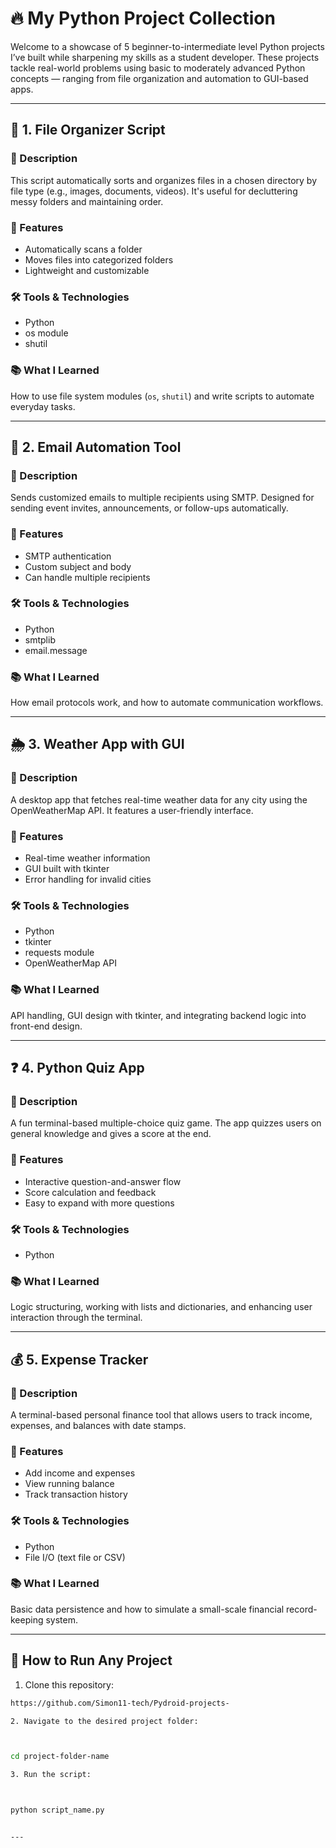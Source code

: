 # 🔥 My Python Project Collection

Welcome to a showcase of 5 beginner-to-intermediate level Python projects I’ve built while sharpening my skills as a student developer. These projects tackle real-world problems using basic to moderately advanced Python concepts — ranging from file organization and automation to GUI-based apps.

---

## 📁 1. File Organizer Script

### 📌 Description
This script automatically sorts and organizes files in a chosen directory by file type (e.g., images, documents, videos). It's useful for decluttering messy folders and maintaining order.

### 🔧 Features
- Automatically scans a folder
- Moves files into categorized folders
- Lightweight and customizable

### 🛠️ Tools & Technologies
- Python
- os module
- shutil

### 📚 What I Learned
How to use file system modules (`os`, `shutil`) and write scripts to automate everyday tasks.

---

## 📧 2. Email Automation Tool

### 📌 Description
Sends customized emails to multiple recipients using SMTP. Designed for sending event invites, announcements, or follow-ups automatically.

### 🔧 Features
- SMTP authentication
- Custom subject and body
- Can handle multiple recipients

### 🛠️ Tools & Technologies
- Python
- smtplib
- email.message

### 📚 What I Learned
How email protocols work, and how to automate communication workflows.

---

## 🌦 3. Weather App with GUI

### 📌 Description
A desktop app that fetches real-time weather data for any city using the OpenWeatherMap API. It features a user-friendly interface.

### 🔧 Features
- Real-time weather information
- GUI built with tkinter
- Error handling for invalid cities

### 🛠️ Tools & Technologies
- Python
- tkinter
- requests module
- OpenWeatherMap API

### 📚 What I Learned
API handling, GUI design with tkinter, and integrating backend logic into front-end design.

---

## ❓ 4. Python Quiz App

### 📌 Description
A fun terminal-based multiple-choice quiz game. The app quizzes users on general knowledge and gives a score at the end.

### 🔧 Features
- Interactive question-and-answer flow
- Score calculation and feedback
- Easy to expand with more questions

### 🛠️ Tools & Technologies
- Python

### 📚 What I Learned
Logic structuring, working with lists and dictionaries, and enhancing user interaction through the terminal.

---

## 💰 5. Expense Tracker

### 📌 Description
A terminal-based personal finance tool that allows users to track income, expenses, and balances with date stamps.

### 🔧 Features
- Add income and expenses
- View running balance
- Track transaction history

### 🛠️ Tools & Technologies
- Python
- File I/O (text file or CSV)

### 📚 What I Learned
Basic data persistence and how to simulate a small-scale financial record-keeping system.

---

## 🚀 How to Run Any Project

1. Clone this repository:
```bash
https://github.com/Simon11-tech/Pydroid-projects-

2. Navigate to the desired project folder:



cd project-folder-name

3. Run the script:



python script_name.py


---
